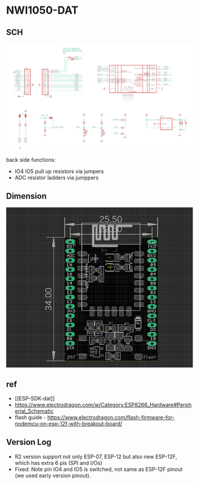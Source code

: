 
# NWI1050-DAT


## SCH

![](49-45-17-28-06-2023.png)

back side functions:
- IO4 IO5 pull up resistors via jumpers 
- ADC resistor ladders via jumppers 


## Dimension 

![](52-48-17-28-06-2023.png)


## ref 

- [[ESP-SDK-dat]]
- https://www.electrodragon.com/w/Category:ESP8266_Hardware#Perpherial_Schematic
- flash guide - https://www.electrodragon.com/flash-firmware-for-nodemcu-on-esp-12f-with-breakout-board/


## Version Log 

- R2 version support not only ESP-07, ESP-12 but also new ESP-12F, which has extra 6 pis (SPI and I/Os)
- Fixed: Note pin IO4 and IO5 is switched, not same as ESP-12F pinout (we used early version pinout).